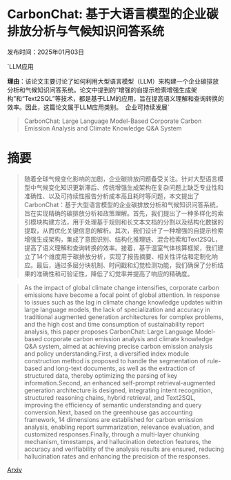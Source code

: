 # CarbonChat: 基于大语言模型的企业碳排放分析与气候知识问答系统

发布时间：2025年01月03日

`LLM应用

**理由**：该论文主要讨论了如何利用大型语言模型（LLM）来构建一个企业碳排放分析和气候知识问答系统。论文中提到的“增强的自提示检索增强生成架构”和“Text2SQL”等技术，都是基于LLM的应用，旨在提高语义理解和查询转换的效率。因此，这篇论文属于LLM应用类别。` `企业可持续发展`

> CarbonChat: Large Language Model-Based Corporate Carbon Emission Analysis and Climate Knowledge Q&A System

# 摘要

> 随着全球气候变化影响的加剧，企业碳排放问题备受关注。针对大型语言模型中气候变化知识更新滞后、传统增强生成架构在复杂问题上缺乏专业性和准确性、以及可持续性报告分析成本高且耗时等问题，本文提出了CarbonChat：基于大型语言模型的企业碳排放分析和气候知识问答系统，旨在实现精确的碳排放分析和政策理解。首先，我们提出了一种多样化的索引模块构建方法，用于处理基于规则和长文本文档的分割以及结构化数据的提取，从而优化关键信息的解析。其次，我们设计了一种增强的自提示检索增强生成架构，集成了意图识别、结构化推理链、混合检索和Text2SQL，提高了语义理解和查询转换的效率。接着，基于温室气体核算框架，我们建立了14个维度用于碳排放分析，实现了报告摘要、相关性评估和定制化响应。最后，通过多层分块机制、时间戳和幻觉检测功能，我们确保了分析结果的准确性和可验证性，降低了幻觉率并提高了响应的精确度。

> As the impact of global climate change intensifies, corporate carbon emissions have become a focal point of global attention. In response to issues such as the lag in climate change knowledge updates within large language models, the lack of specialization and accuracy in traditional augmented generation architectures for complex problems, and the high cost and time consumption of sustainability report analysis, this paper proposes CarbonChat: Large Language Model-based corporate carbon emission analysis and climate knowledge Q&A system, aimed at achieving precise carbon emission analysis and policy understanding.First, a diversified index module construction method is proposed to handle the segmentation of rule-based and long-text documents, as well as the extraction of structured data, thereby optimizing the parsing of key information.Second, an enhanced self-prompt retrieval-augmented generation architecture is designed, integrating intent recognition, structured reasoning chains, hybrid retrieval, and Text2SQL, improving the efficiency of semantic understanding and query conversion.Next, based on the greenhouse gas accounting framework, 14 dimensions are established for carbon emission analysis, enabling report summarization, relevance evaluation, and customized responses.Finally, through a multi-layer chunking mechanism, timestamps, and hallucination detection features, the accuracy and verifiability of the analysis results are ensured, reducing hallucination rates and enhancing the precision of the responses.

[Arxiv](https://arxiv.org/abs/2501.02031)